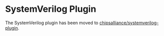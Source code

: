 # SystemVerilog Plugin

The SystemVerilog plugin has been moved to [chipsalliance/systemverilog-plugin](https://github.com/chipsalliance/synlig).
